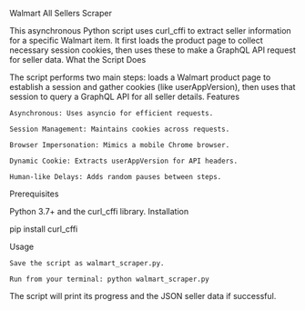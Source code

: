 Walmart All Sellers Scraper

This asynchronous Python script uses curl_cffi to extract seller information for a specific Walmart item. It first loads the product page to collect necessary session cookies, then uses these to make a GraphQL API request for seller data.
What the Script Does

The script performs two main steps: loads a Walmart product page to establish a session and gather cookies (like userAppVersion), then uses that session to query a GraphQL API for all seller details.
Features

    Asynchronous: Uses asyncio for efficient requests.

    Session Management: Maintains cookies across requests.

    Browser Impersonation: Mimics a mobile Chrome browser.

    Dynamic Cookie: Extracts userAppVersion for API headers.

    Human-like Delays: Adds random pauses between steps.

Prerequisites

Python 3.7+ and the curl_cffi library.
Installation

pip install curl_cffi

Usage

    Save the script as walmart_scraper.py.

    Run from your terminal: python walmart_scraper.py

The script will print its progress and the JSON seller data if successful.
